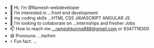- 👋 Hi, I’m @Ramesh-webdeveloper
- 👀 I’m interested in ...front end development 
- 🌱 my coding skills ...HTML CSS JAVASCRIPT ANGULAR JS 
- 💞️ I’m looking to collaborate on ...internships and fresher Jobs 
- 📫 How to reach me ...rameshkurma888@gmail.com or 9347718300
- 😄 Pronouns: ...he/him
- ⚡ Fun fact: ...

<!---
Ramesh-webdeveloper/Ramesh-webdeveloper is a ✨ special ✨ repository because its `README.md` (this file) appears on your GitHub profile.
You can click the Preview link to take a look at your changes.
--->
